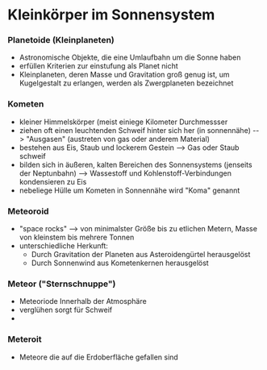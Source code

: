 # Kleinkörper im Sonnensystem

### Planetoide (Kleinplaneten)

* Astronomische Objekte, die eine Umlaufbahn um die Sonne haben
* erfüllen Kriterien zur einstufung als Planet nicht
* Kleinplaneten, deren Masse und Gravitation groß genug ist, um Kugelgestalt zu erlangen, werden als Zwergplaneten bezeichnet


### Kometen

* kleiner Himmelskörper (meist einiege Kilometer Durchmessser
* ziehen oft einen leuchtenden Schweif hinter sich her (in sonnennähe) --> "Ausgasen" (austreten von gas oder anderem Material)
* bestehen aus Eis, Staub und lockerem Gestein --> Gas oder Staub schweif
* bilden sich in äußeren, kalten Bereichen des Sonnensystems (jenseits der Neptunbahn) --> Wassestoff und Kohlenstoff-Verbindungen kondensieren zu Eis
* nebeliege Hülle um Kometen in Sonnennähe wird "Koma" genannt

### Meteoroid
* "space rocks" --> von minimalster Größe bis zu etlichen Metern, Masse von kleinstem bis mehrere Tonnen
* unterschiedliche Herkunft:
	* Durch Gravitation der Planeten aus Asteroidengürtel herausgelöst
	* Durch Sonnenwind aus Kometenkernen herausgelöst

### Meteor ("Sternschnuppe")
* Meteoriode Innerhalb der Atmosphäre
* verglühen sorgt für Schweif
* 

### Meteroit
* Meteore die auf die Erdoberfläche gefallen sind
